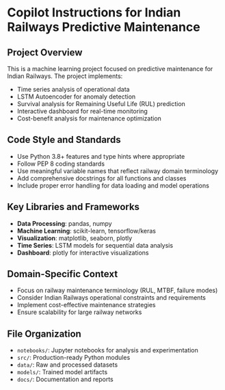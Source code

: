 # Copilot Instructions for Indian Railways Predictive Maintenance

<!-- Use this file to provide workspace-specific custom instructions to Copilot. For more details, visit https://code.visualstudio.com/docs/copilot/copilot-customization#_use-a-githubcopilotinstructionsmd-file -->

## Project Overview
This is a machine learning project focused on predictive maintenance for Indian Railways. The project implements:

- Time series analysis of operational data
- LSTM Autoencoder for anomaly detection
- Survival analysis for Remaining Useful Life (RUL) prediction
- Interactive dashboard for real-time monitoring
- Cost-benefit analysis for maintenance optimization

## Code Style and Standards
- Use Python 3.8+ features and type hints where appropriate
- Follow PEP 8 coding standards
- Use meaningful variable names that reflect railway domain terminology
- Add comprehensive docstrings for all functions and classes
- Include proper error handling for data loading and model operations

## Key Libraries and Frameworks
- **Data Processing**: pandas, numpy
- **Machine Learning**: scikit-learn, tensorflow/keras
- **Visualization**: matplotlib, seaborn, plotly
- **Time Series**: LSTM models for sequential data analysis
- **Dashboard**: plotly for interactive visualizations

## Domain-Specific Context
- Focus on railway maintenance terminology (RUL, MTBF, failure modes)
- Consider Indian Railways operational constraints and requirements
- Implement cost-effective maintenance strategies
- Ensure scalability for large railway networks

## File Organization
- `notebooks/`: Jupyter notebooks for analysis and experimentation
- `src/`: Production-ready Python modules
- `data/`: Raw and processed datasets
- `models/`: Trained model artifacts
- `docs/`: Documentation and reports
